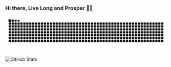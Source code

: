 ### Hi there, Live Long and Prosper 🖖🏾

![Snake animation](https://github.com/gajakannan/gajakannan/blob/output/github-contribution-grid-snake-dark.svg)

![GitHub Stats](https://github-readme-stats.vercel.app/api?username=gajakannan&theme=radical)

<!--
**gajakannan/gajakannan** is a ✨ _special_ ✨ repository because its `README.md` (this file) appears on your GitHub profile.

Here are some ideas to get you started:

- 🔭 I’m currently working on ...
- 🌱 I’m currently learning ...
- 👯 I’m looking to collaborate on ...
- 🤔 I’m looking for help with ...
- 💬 Ask me about ...
- 📫 How to reach me: ...
- ⚡ Fun fact: ...
-->
